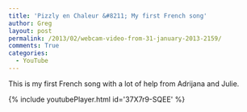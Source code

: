 ```yaml
---
title: 'Pizzly en Chaleur &#8211; My first French song'
author: Greg
layout: post
permalink: /2013/02/webcam-video-from-31-january-2013-2159/
comments: True
categories:
  - YouTube
---
```

This is my first French song with a lot of help from Adrijana and Julie.

{% include youtubePlayer.html id='37X7r9-SQEE' %}
